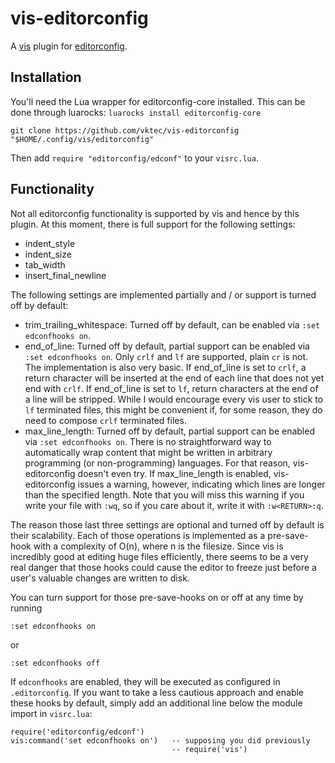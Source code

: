 # vis-editorconfig

A [vis][vis] plugin for [editorconfig][ec].

[vis]: https://github.com/martanne/vis
[ec]: http://editorconfig.org/

## Installation

You'll need the Lua wrapper for editorconfig-core installed. This can be done through luarocks: `luarocks install editorconfig-core`

```shell
git clone https://github.com/vktec/vis-editorconfig "$HOME/.config/vis/editorconfig"
```

Then add `require "editorconfig/edconf"` to your `visrc.lua`.

## Functionality

Not all editorconfig functionality is supported by vis and hence by this
plugin. At this moment, there is full support for the following settings:

- indent_style
- indent_size
- tab_width
- insert_final_newline

The following settings are implemented partially and / or support is
turned off by default:

- trim_trailing_whitespace: Turned off by default, can be enabled
  via `:set edconfhooks on`.
- end_of_line: Turned off by default, partial support can be enabled
  via `:set edconfhooks on`. Only `crlf` and `lf` are supported, plain
  `cr` is not. The implementation is also very basic. If end_of_line
  is set to `crlf`, a return character will be inserted at the end of
  each line that does not yet end with `crlf`. If end_of_line is set
  to `lf`, return characters at the end of a line will be stripped.
  While I would encourage every vis user to stick to `lf` terminated
  files, this might be convenient if, for some reason, they do need
  to compose `crlf` terminated files.
- max_line_length: Turned off by default, partial support can be
  enabled via `:set edconfhooks on`. There is no straightforward way
  to automatically wrap content that might be written in arbitrary
  programming (or non-programming) languages. For that reason,
  vis-editorconfig doesn't even try. If max_line_length is enabled,
  vis-editorconfig issues a warning, however, indicating which lines
  are longer than the specified length. Note that you will miss this
  warning if you write your file with `:wq`, so if you care about it,
  write it with `:w<RETURN>:q`.

The reason those last three settings are optional and turned off by
default is their scalability. Each of those operations is implemented
as a pre-save-hook with a complexity of O(n), where n is the filesize.
Since vis is incredibly good at editing huge files efficiently, there
seems to be a very real danger that those hooks could cause the editor
to freeze just before a user's valuable changes are written to disk.

You can turn support for those pre-save-hooks on or off at any time
by running

    :set edconfhooks on

or

    :set edconfhooks off

If `edconfhooks` are enabled, they will be executed as configured in
`.editorconfig`. If you want to take a less cautious approach and enable
these hooks by default, simply add an additional line below the module
import in `visrc.lua`:

    require('editorconfig/edconf')
    vis:command('set edconfhooks on')   -- supposing you did previously
                                        -- require('vis')
